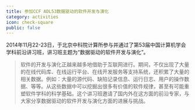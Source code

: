 ```yaml
---
title: 参加CCF ADL53数据驱动的软件开发与演化
category: activities
icon: check-square
public: false
---
```


2014年11月22-23日，于北京中科院计算所参与并通过了第53届中国计算机学会学科前沿讲习班，讲习班主题为“数据驱动的软件开发与演化”。

> 软件的开发与演化正越来越多地借助于互联网进行。期间，不仅出现了大量的在线代码库、在线运行平台、在线开发服务等支持系统，还积累了大量的相关数据。例如：大量的源代码、缺陷记录信息、运行日志、用户的操作数据、等等。从这些数据中可以挖掘出很多有价值的软件规律，甚至有可能重塑软件学科的科学基础。这个讲习班邀请了国内外在这方面的前沿专家，与大家分享数据驱动的软件开发与演化方面的进展与挑战。